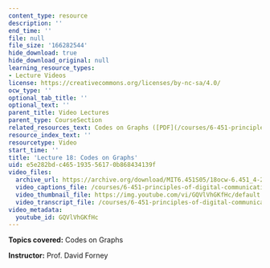 ```yaml
---
content_type: resource
description: ''
end_time: ''
file: null
file_size: '166282544'
hide_download: true
hide_download_original: null
learning_resource_types:
- Lecture Videos
license: https://creativecommons.org/licenses/by-nc-sa/4.0/
ocw_type: ''
optional_tab_title: ''
optional_text: ''
parent_title: Video Lectures
parent_type: CourseSection
related_resources_text: Codes on Graphs ([PDF](/courses/6-451-principles-of-digital-communication-ii-spring-2005/resources/chap11))
resource_index_text: ''
resourcetype: Video
start_time: ''
title: 'Lecture 18: Codes on Graphs'
uid: e5e282bd-c465-1935-5617-0b868434139f
video_files:
  archive_url: https://archive.org/download/MIT6.451S05/18ocw-6.451_4-261-13apr2005-220k.mp4
  video_captions_file: /courses/6-451-principles-of-digital-communication-ii-spring-2005/7db3feefc9a1576aa90414ba5448eb5b_GQVlVhGKfHc.vtt
  video_thumbnail_file: https://img.youtube.com/vi/GQVlVhGKfHc/default.jpg
  video_transcript_file: /courses/6-451-principles-of-digital-communication-ii-spring-2005/1142dd5581763d91d595d214194f95aa_GQVlVhGKfHc.pdf
video_metadata:
  youtube_id: GQVlVhGKfHc
---
```


**Topics covered:** Codes on Graphs

**Instructor:** Prof. David Forney

